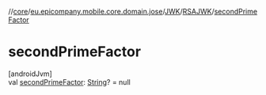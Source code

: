 //[core](../../../../index.md)/[eu.epicompany.mobile.core.domain.jose](../../index.md)/[JWK](../index.md)/[RSAJWK](index.md)/[secondPrimeFactor](second-prime-factor.md)

# secondPrimeFactor

[androidJvm]\
val [secondPrimeFactor](second-prime-factor.md): [String](https://kotlinlang.org/api/latest/jvm/stdlib/kotlin/-string/index.html)? = null
